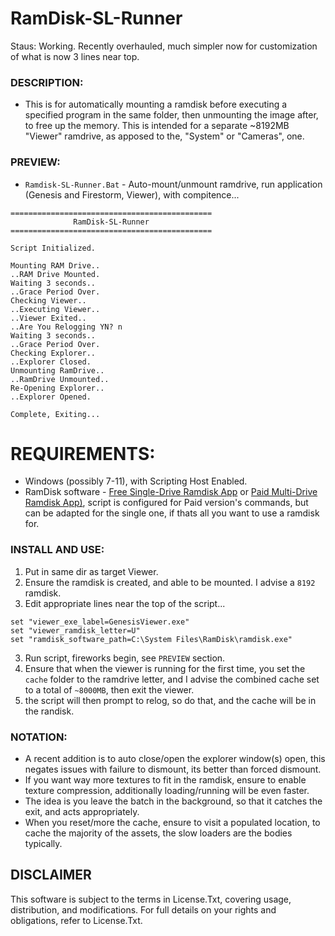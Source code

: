 # RamDisk-SL-Runner
Staus: Working. Recently overhauled, much simpler now for customization of what is now 3 lines near top.

### DESCRIPTION:
- This is for automatically mounting a ramdisk before executing a specified program in the same folder, then unmounting the image after, to free up the memory. This is intended for a separate ~8192MB "Viewer" ramdrive, as apposed to the, "System" or "Cameras", one.

### PREVIEW:
- `Ramdisk-SL-Runner.Bat` - Auto-mount/unmount ramdrive, run application (Genesis and Firestorm, Viewer), with compitence...
```
=============================================
              RamDisk-SL-Runner
=============================================

Script Initialized.

Mounting RAM Drive..
..RAM Drive Mounted.
Waiting 3 seconds..
..Grace Period Over.
Checking Viewer..
..Executing Viewer..
..Viewer Exited..
..Are You Relogging YN? n
Waiting 3 seconds..
..Grace Period Over.
Checking Explorer..
..Explorer Closed.
Unmounting RamDrive..
..RamDrive Unmounted..
Re-Opening Explorer..
..Explorer Opened.

Complete, Exiting...
```

# REQUIREMENTS:
- Windows (possibly 7-11), with Scripting Host Enabled.
- RamDisk software - [Free Single-Drive Ramdisk App](https://github.com/LTRData/ImDisk) or [Paid Multi-Drive Ramdisk App)](https://www.softperfect.com/products/ramdisk/), script is configured for Paid version's commands, but can be adapted for the single one, if thats all you want to use a ramdisk for.

### INSTALL AND USE:
1. Put in same dir as target Viewer.
2. Ensure the ramdisk is created, and able to be mounted. I advise a `8192` ramdisk.
2. Edit appropriate lines near the top of the script...
```
set "viewer_exe_label=GenesisViewer.exe"
set "viewer_ramdisk_letter=U"
set "ramdisk_software_path=C:\System Files\RamDisk\ramdisk.exe"
```
3. Run script, fireworks begin, see `PREVIEW` section.
4. Ensure that when the viewer is running for the first time, you set the `cache` folder to the ramdrive letter, and I advise the combined cache set to a total of `~8000MB`, then exit the viewer.
5. the script will then prompt to relog, so do that, and the cache will be in the randisk. 

### NOTATION:
- A recent addition is to auto close/open the explorer window(s) open, this negates issues with failure to dismount, its better than forced dismount.
- If you want way more textures to fit in the ramdisk, ensure to enable texture compression, additionally loading/running will be even faster.
- The idea is you leave the batch in the background, so that it catches the exit, and acts appropriately.
- When you reset/more the cache, ensure to visit a populated location, to cache the majority of the assets, the slow loaders are the bodies typically.

## DISCLAIMER
This software is subject to the terms in License.Txt, covering usage, distribution, and modifications. For full details on your rights and obligations, refer to License.Txt.
